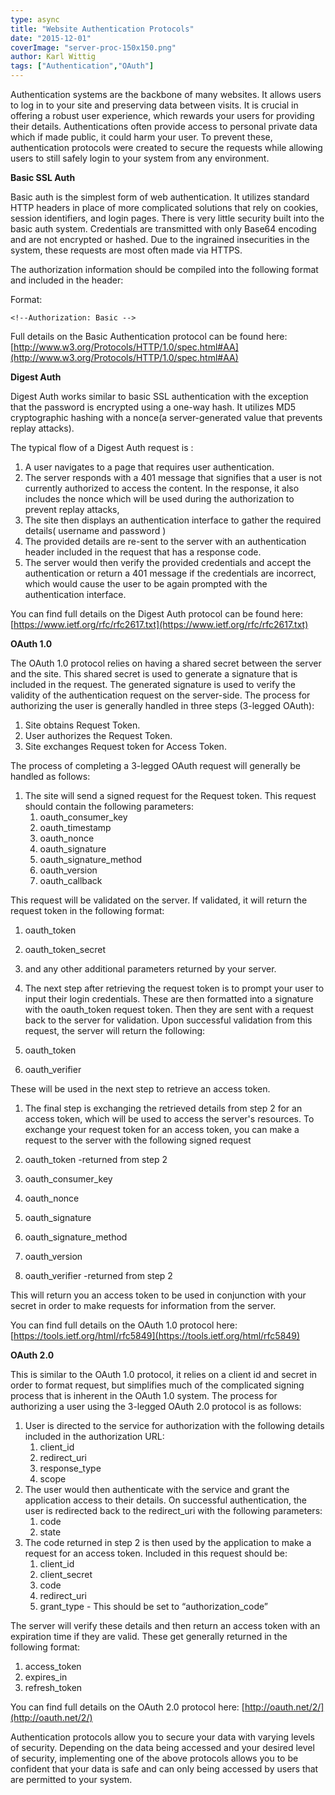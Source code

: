 ```yaml
---
type: async
title: "Website Authentication Protocols"
date: "2015-12-01"
coverImage: "server-proc-150x150.png"
author: Karl Wittig
tags: ["Authentication","OAuth"]
---
```


Authentication systems are the backbone of many websites. It allows users to log in to your site and preserving data between visits. It is crucial in offering a robust user experience, which rewards your users for providing their details. Authentications often provide access to personal private data which if made public, it could harm your user. To prevent these, authentication protocols were created to secure the requests while allowing users to still safely login to your system from any environment.

**Basic SSL Auth**

Basic auth is the simplest form of web authentication. It utilizes standard HTTP headers in place of more complicated solutions that rely on cookies, session identifiers, and login pages. There is very little security built into the basic auth system. Credentials are transmitted with only Base64 encoding and are not encrypted or hashed. Due to the ingrained insecurities in the system, these requests are most often made via HTTPS.

The authorization information should be compiled into the following format and included in the header:

Format:

```http
<!--Authorization: Basic -->
```

  
Full details on the Basic Authentication protocol can be found here: [http://www.w3.org/Protocols/HTTP/1.0/spec.html#AA](http://www.w3.org/Protocols/HTTP/1.0/spec.html#AA)

**Digest Auth**

Digest Auth works similar to basic SSL authentication with the exception that the password is encrypted using a one-way hash. It utilizes MD5 cryptographic hashing with a nonce(a server-generated value that prevents replay attacks).

The typical flow of a Digest Auth request is :

1. A user navigates to a page that requires user authentication.
2. The server responds with a 401 message that signifies that a user is not currently authorized to access the content. In the response, it also includes the nonce which will be used during the authorization to prevent replay attacks,
3. The site then displays an authentication interface to gather the required details( username and password )
4. The provided details are re-sent to the server with an authentication header included in the request that has a response code.
5. The server would then verify the provided credentials and accept the authentication or return a 401 message if the credentials are incorrect, which would cause the user to be again prompted with the authentication interface.

You can find full details on the Digest Auth protocol can be found here: [https://www.ietf.org/rfc/rfc2617.txt](https://www.ietf.org/rfc/rfc2617.txt)

**OAuth 1.0**

The OAuth 1.0 protocol relies on having a shared secret between the server and the site. This shared secret is used to generate a signature that is included in the request. The generated signature is used to verify the validity of the authentication request on the server-side. The process for authorizing the user is generally handled in three steps (3-legged OAuth):

1. Site obtains Request Token.
2. User authorizes the Request Token.
3. Site exchanges Request token for Access Token.

The process of completing a 3-legged OAuth request will generally be handled as follows:

1. The site will send a signed request for the Request token. This request should contain the following parameters:
    1. oauth\_consumer\_key
    2. oauth\_timestamp
    3. oauth\_nonce
    4. oauth\_signature
    5. oauth\_signature\_method
    6. oauth\_version
    7. oauth\_callback

This request will be validated on the server.  If validated, it will return the request token in the following format:

1. oauth\_token
2. oauth\_token\_secret
3. and any other additional parameters returned by your server.
4. The next step after retrieving the request token is to prompt your user to input their login credentials. These are then formatted into a signature with the oauth\_token request token. Then they are sent with a request back to the server for validation. Upon successful validation from this request, the server will return the following:

1. oauth\_token
2. oauth\_verifier

These will be used in the next step to retrieve an access token.

1. The final step is exchanging the retrieved details from step 2 for an access token, which will be used to access the server's resources. To exchange your request token for an access token, you can make a request to the server with the following signed request

1. oauth\_token -returned from step 2
2. oauth\_consumer\_key
3. oauth\_nonce
4. oauth\_signature
5. oauth\_signature\_method
6. oauth\_version
7. oauth\_verifier -returned from step 2

This will return you an access token to be used in conjunction with your secret in order to make requests for information from the server.

You can find full details on the OAuth 1.0 protocol here: [https://tools.ietf.org/html/rfc5849](https://tools.ietf.org/html/rfc5849)

**OAuth 2.0**

This is similar to the OAuth 1.0 protocol, it relies on a client id and secret in order to format request, but simplifies much of the complicated signing process that is inherent in the OAuth 1.0 system. The process for authorizing a user using the 3-legged OAuth 2.0 protocol is as follows:

1. User is directed to the service for authorization with the following details included in the authorization URL:
    1. client\_id
    2. redirect\_uri
    3. response\_type
    4. scope
2. The user would then authenticate with the service and grant the application access to their details. On successful authentication, the user is redirected back to the redirect\_uri with the following parameters:
    1. code
    2. state
3. The code returned in step 2 is then used by the application to make a request for an access token. Included in this request should be:
    1. client\_id
    2. client\_secret
    3. code
    4. redirect\_uri
    5. grant\_type - This should be set to “authorization\_code”

The server will verify these details and then return an access token with an expiration time if they are valid. These get generally returned in the following format:

1. access\_token
2. expires\_in
3. refresh\_token

You can find full details on the OAuth 2.0 protocol here: [http://oauth.net/2/](http://oauth.net/2/)

Authentication protocols allow you to secure your data with varying levels of security. Depending on the data being accessed and your desired level of security, implementing one of the above protocols allows you to be confident that your data is safe and can only being accessed by users that are permitted to your system.
